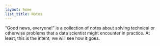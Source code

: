 ```yaml
---
layout: home
list_title: Notes
---
```


“Good news, everyone!” is a collection of notes about solving technical or
otherwise problems that a data scientist might encounter in practice. At least,
this is the intent; we will see how it goes.
